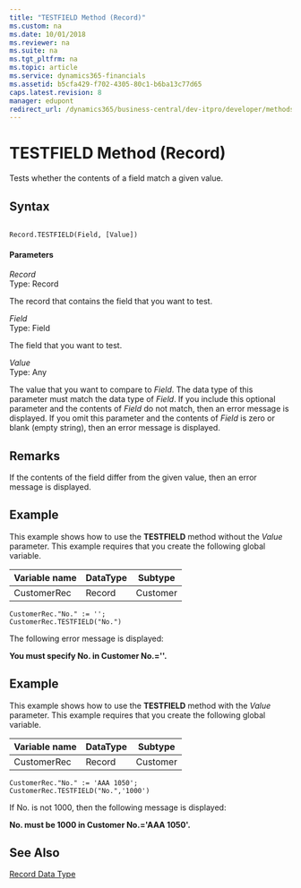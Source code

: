 ```yaml
---
title: "TESTFIELD Method (Record)"
ms.custom: na
ms.date: 10/01/2018
ms.reviewer: na
ms.suite: na
ms.tgt_pltfrm: na
ms.topic: article
ms.service: dynamics365-financials
ms.assetid: b5cfa429-f702-4305-80c1-b6ba13c77d65
caps.latest.revision: 8
manager: edupont
redirect_url: /dynamics365/business-central/dev-itpro/developer/methods-auto/al-method-reference
---
```


 

# TESTFIELD Method (Record)
Tests whether the contents of a field match a given value.  
  
## Syntax  
  
```  
  
Record.TESTFIELD(Field, [Value])  
```  
  
#### Parameters  
 *Record*  
 Type: Record  
  
 The record that contains the field that you want to test.  
  
 *Field*  
 Type: Field  
  
 The field that you want to test.  
  
 *Value*  
 Type: Any  
  
 The value that you want to compare to *Field*. The data type of this parameter must match the data type of *Field*. If you include this optional parameter and the contents of *Field* do not match, then an error message is displayed. If you omit this parameter and the contents of *Field* is zero or blank \(empty string\), then an error message is displayed.  
  
## Remarks  
 If the contents of the field differ from the given value, then an error message is displayed.  
  
## Example  
 This example shows how to use the **TESTFIELD** method without the *Value* parameter. This example requires that you create the following global variable.  
  
|Variable name|DataType|Subtype|  
|-------------------|--------------|-------------|  
|CustomerRec|Record|Customer|  
  
```  
CustomerRec."No." := '';  
CustomerRec.TESTFIELD("No.")  
```  
  
 The following error message is displayed:  
  
 **You must specify No. in Customer No.=''.**  
  
## Example  
 This example shows how to use the **TESTFIELD** method with the *Value* parameter. This example requires that you create the following global variable.  
  
|Variable name|DataType|Subtype|  
|-------------------|--------------|-------------|  
|CustomerRec|Record|Customer|  
  
```  
CustomerRec."No." := 'AAA 1050';  
CustomerRec.TESTFIELD("No.",'1000')  
```  
  
 If No. is not 1000, then the following message is displayed:  
  
 **No. must be 1000 in Customer No.='AAA 1050'.**  
  
## See Also  
 [Record Data Type](../datatypes/devenv-Record-Data-Type.md)